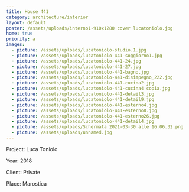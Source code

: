 ```yaml
---
title: House 441
category: architecture/interior
layout: default
poster: /assets/uploads/interno1-910x1280 cover lucatoniolo.jpg
home: true
priority: a
images:
  - picture: /assets/uploads/lucatoniolo-studio.1.jpg
  - picture: /assets/uploads/lucatoniolo-441-soggiorno1.jpg
  - picture: /assets/uploads/lucatoniolo-441-24.jpg
  - picture: /assets/uploads/lucatoniolo-441-27.jpg
  - picture: /assets/uploads/lucatoniolo-441-bagno.jpg
  - picture: /assets/uploads/lucatoniolo-441-disimpegno_222.jpg
  - picture: /assets/uploads/lucatoniolo-441-cucina2.jpg
  - picture: /assets/uploads/lucatoniolo-441-cucina4 copia.jpg
  - picture: /assets/uploads/lucatoniolo-441-detail3.jpg
  - picture: /assets/uploads/lucatoniolo-441-detail9.jpg
  - picture: /assets/uploads/lucatoniolo-441-esterno4.jpg
  - picture: /assets/uploads/lucatoniolo-441-esterno8.jpg
  - picture: /assets/uploads/lucatoniolo-441-esterno26.jpg
  - picture: /assets/uploads/lucatoniolo-441-detail4.jpg
  - picture: /assets/uploads/Schermata 2021-03-30 alle 16.06.32.png
  - picture: /assets/uploads/unnamed.jpg
---
```

Project: Luca Toniolo

Year: 2018

Client: Private

Place: Marostica







